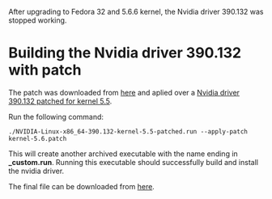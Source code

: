 After upgrading to Fedora 32 and 5.6.6 kernel, the Nvidia driver 390.132 was stopped working.

# Building the Nvidia driver 390.132 with patch

The patch was downloaded from [here](https://gitlab.com/snippets/1943873) and aplied over a [Nvidia driver 390.132 patched for kernel 5.5](https://nvidia.if-not-true-then-false.com/NVIDIA-Linux-x86_64-390.132-kernel-5.5-patched.run).

Run the following command:

`./NVIDIA-Linux-x86_64-390.132-kernel-5.5-patched.run --apply-patch kernel-5.6.patch`

This will create another archived executable with the name ending in **_custom.run**. Running this executable should successfully build and install the nvidia driver.

The final file can be downloaded from [here](https://drive.google.com/file/d/1gICEe8mMJ-P-tQypBeVgGuaPX_7GX7D9/view?usp=sharing).
